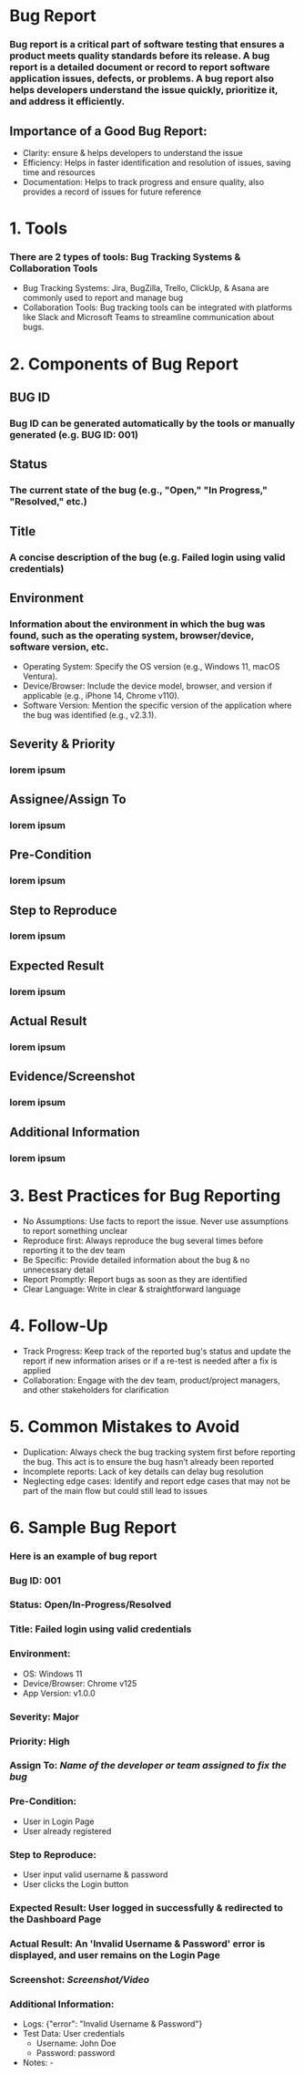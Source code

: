 # Bug Report
### Bug report is a critical part of software testing that ensures a product meets quality standards before its release. A bug report is a detailed document or record to report software application issues, defects, or problems. A bug report also helps developers understand the issue quickly, prioritize it, and address it efficiently.
## Importance of a Good Bug Report:
   * Clarity: ensure & helps developers to understand the issue
   * Efficiency: Helps in faster identification and resolution of issues, saving time and resources
   * Documentation: Helps to track progress and ensure quality, also provides a record of issues for future reference

# 1. Tools
### There are 2 types of tools: Bug Tracking Systems & Collaboration Tools
 * Bug Tracking Systems: Jira, BugZilla, Trello, ClickUp, & Asana are commonly used to report and manage bug
 * Collaboration Tools: Bug tracking tools can be integrated with platforms like Slack and Microsoft Teams to streamline communication about bugs.

# 2. Components of Bug Report
## BUG ID
### Bug ID can be generated automatically by the tools or manually generated (e.g. BUG ID: 001)
## Status
### The current state of the bug (e.g., "Open," "In Progress," "Resolved," etc.)
## Title
### A concise description of the bug (e.g. Failed login using valid credentials)
## Environment
### Information about the environment in which the bug was found, such as the operating system, browser/device, software version, etc.
  * Operating System: Specify the OS version (e.g., Windows 11, macOS Ventura).
  * Device/Browser: Include the device model, browser, and version if applicable (e.g., iPhone 14, Chrome v110).
  * Software Version: Mention the specific version of the application where the bug was identified (e.g., v2.3.1).
## Severity & Priority
### lorem ipsum
## Assignee/Assign To
### lorem ipsum
## Pre-Condition
### lorem ipsum
## Step to Reproduce
### lorem ipsum
## Expected Result
### lorem ipsum
## Actual Result
### lorem ipsum
## Evidence/Screenshot
### lorem ipsum
## Additional Information
### lorem ipsum

# 3. Best Practices for Bug Reporting
   * No Assumptions: Use facts to report the issue. Never use assumptions to report something unclear
   * Reproduce first: Always reproduce the bug several times before reporting it to the dev team 
   * Be Specific: Provide detailed information about the bug & no unnecessary detail
   * Report Promptly: Report bugs as soon as they are identified
   * Clear Language: Write in clear & straightforward language

# 4. Follow-Up
   * Track Progress: Keep track of the reported bug's status and update the report if new information arises or if a re-test is needed after a fix is applied
   * Collaboration: Engage with the dev team, product/project managers, and other stakeholders for clarification

# 5. Common Mistakes to Avoid
   * Duplication: Always check the bug tracking system first before reporting the bug. This act is to ensure the bug hasn’t already been reported
   * Incomplete reports: Lack of key details can delay bug resolution
   * Neglecting edge cases: Identify and report edge cases that may not be part of the main flow but could still lead to issues

# 6. Sample Bug Report
### Here is an example of bug report
### Bug ID: 001
### Status: Open/In-Progress/Resolved
### Title: Failed login using valid credentials
### Environment:
  * OS: Windows 11
  * Device/Browser: Chrome v125
  * App Version: v1.0.0
### Severity: Major
### Priority: High
### Assign To: _Name of the developer or team assigned to fix the bug_
### Pre-Condition:
  * User in Login Page
  * User already registered
### Step to Reproduce:
  * User input valid username & password
  * User clicks the Login button
### Expected Result: User logged in successfully & redirected to the Dashboard Page
### Actual Result: An 'Invalid Username & Password' error is displayed, and user remains on the Login Page
### Screenshot: _Screenshot/Video_
### Additional Information:
  * Logs: {"error": "Invalid Username & Password"}
  * Test Data: User credentials
      * Username: John Doe
      * Password: password  
  * Notes: -



